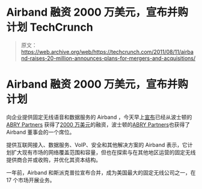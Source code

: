 # Airband 融资 2000 万美元，宣布并购计划 TechCrunch

> 原文：<https://web.archive.org/web/https://techcrunch.com/2011/08/11/airband-raises-20-million-announces-plans-for-mergers-and-acquisitions/>

# Airband 融资 2000 万美元，宣布并购计划

向企业提供固定无线语音和数据服务的 Airband ，今天早上[宣布](https://web.archive.org/web/20230203202649/http://www.airband.com/press-releases/airband-secures-20-million-in-funding-from-new-investor/)已经从波士顿的 [ABRY Partners](https://web.archive.org/web/20230203202649/http://www.crunchbase.com/financial-organization/abry-partners) 获得了[2000 万美元](https://web.archive.org/web/20230203202649/http://www.crunchbase.com/company/airband-communications-holdings)的融资，波士顿的[ABRY Partners](https://web.archive.org/web/20230203202649/http://www.crunchbase.com/financial-organization/abry-partners)也获得了 Airband 董事会的一个席位。

提供互联网接入、数据服务、VoIP、安全和其他解决方案的 Airband 表示，它计划扩大现有市场的网络覆盖范围和容量，但也在探索与在其他地区运营的固定无线提供商合并或收购，并优化其资本结构。

一年前，Airband 和斯派克普拉宣布合并，成为美国最大的固定无线公司之一，在 17 个市场开展业务。